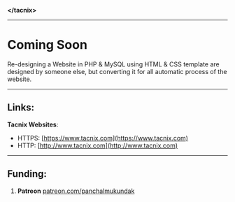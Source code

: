 
**&lt;/tacnix&gt;**

---

# Coming Soon

Re-designing a Website in PHP & MySQL using HTML & CSS template are designed by someone else, but converting it for all automatic process of the website.

---

## Links:

**Tacnix Websites**:

- HTTPS: [https://www.tacnix.com](https://www.tacnix.com)
- HTTP: [http://www.tacnix.com](http://www.tacnix.com)

---

## Funding:

1. **Patreon** [patreon.com/panchalmukundak](https://patreon.com/panchalmukundak)
<!-- 2. **Open Collective** [opencollective.com/panchalmukundak](https://opencollective.com/panchalmukundak)
3. **Ko-Fi** [ko-fi.com/panchalmukundak](https://ko-fi.com/panchalmukundak)
4. **TideLift** [tidelift.com/funding/github/panchalmukundak](https://tidelift.com/funding/github/panchalmukundak)
5. **Community Bridge** [funding.communitybridge.org/projects/panchalmukundak](https://funding.communitybridge.org/projects/panchalmukundak)
6. **LiberaPay** [liberapay.com/panchalmukundak](https://liberapay.com/panchalmukundak)
7. **IssueHunt** [issuehunt.io/r/panchalmukundak](https://issuehunt.io/r/panchalmukundak)
8. **OTechie** [otechie.com/panchalmukundak](https://otechie.com/panchalmukundak)
9. **LFX-CrowdFunding** [crowdfunding.lfx.linuxfoundation.org/panchalmukundak](https://crowdfunding.lfx.linuxfoundation.org/projects/panchalmukundak) -->
